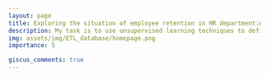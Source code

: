 ```yaml
---
layout: page
title: Exploring the situation of employee retention in HR department:A case study of Unsupervised Learning and Recommender
description: My task is to use unsupervised learning techniques to define employee segments and make recommendations to increase retention within each one
img: assets/img/ETL_database/homepage.png
importance: 5

giscus_comments: true
---
```

